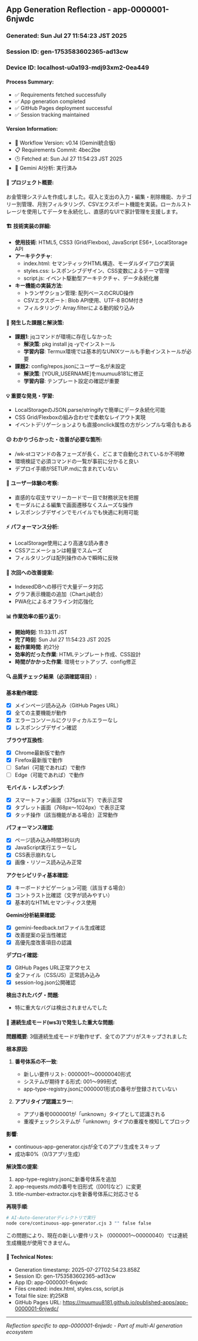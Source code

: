 ## App Generation Reflection - app-0000001-6njwdc

### Generated: Sun Jul 27 11:54:23 JST 2025
### Session ID: gen-1753583602365-ad13cw  
### Device ID: localhost-u0a193-mdj93xm2-0ea449

#### Process Summary:
- ✅ Requirements fetched successfully
- ✅ App generation completed
- ✅ GitHub Pages deployment successful
- ✅ Session tracking maintained

#### Version Information:
- 🔧 Workflow Version: v0.14 (Gemini統合版)
- 📋 Requirements Commit: 4bec2be
- 🕒 Fetched at: Sun Jul 27 11:54:23 JST 2025
- 🤖 Gemini AI分析: 実行済み

#### 🎯 プロジェクト概要:
お金管理システムを作成しました。収入と支出の入力・編集・削除機能、カテゴリー別管理、月別フィルタリング、CSVエクスポート機能を実装。ローカルストレージを使用してデータを永続化し、直感的なUIで家計管理を支援します。

#### 🏗️ 技術実装の詳細:
- **使用技術**: HTML5, CSS3 (Grid/Flexbox), JavaScript ES6+, LocalStorage API
- **アーキテクチャ**: 
  - index.html: セマンティックHTML構造、モーダルダイアログ実装
  - styles.css: レスポンシブデザイン、CSS変数によるテーマ管理
  - script.js: イベント駆動型アーキテクチャ、データ永続化層
- **キー機能の実装方法**: 
  - トランザクション管理: 配列ベースのCRUD操作
  - CSVエクスポート: Blob API使用、UTF-8 BOM付き
  - フィルタリング: Array.filterによる動的絞り込み

#### 🚧 発生した課題と解決策:
- **課題1**: jqコマンドが環境に存在しなかった
  - **解決策**: pkg install jq -yでインストール
  - **学習内容**: Termux環境では基本的なUNIXツールも手動インストールが必要
- **課題2**: config/repos.jsonにユーザー名が未設定
  - **解決策**: [YOUR_USERNAME]をmuumuu8181に修正
  - **学習内容**: テンプレート設定の確認が重要

#### 💡 重要な発見・学習:
- LocalStorageのJSON.parse/stringifyで簡単にデータ永続化可能
- CSS Grid/Flexboxの組み合わせで柔軟なレイアウト実現
- イベントデリゲーションよりも直接onclick属性の方がシンプルな場合もある

#### 😕 わかりづらかった・改善が必要な箇所:
- /wk-stコマンドの各フェーズが長く、どこまで自動化されているか不明瞭
- 環境検証で必須コマンドの一覧が事前に分かると良い
- デプロイ手順がSETUP.mdに含まれていない

#### 🎨 ユーザー体験の考察:
- 直感的な収支サマリーカードで一目で財務状況を把握
- モーダルによる編集で画面遷移なくスムーズな操作
- レスポンシブデザインでモバイルでも快適に利用可能

#### ⚡ パフォーマンス分析:
- LocalStorage使用により高速な読み書き
- CSSアニメーションは軽量でスムーズ
- フィルタリングは配列操作のみで瞬時に反映

#### 🔧 次回への改善提案:
- IndexedDBへの移行で大量データ対応
- グラフ表示機能の追加（Chart.js統合）
- PWA化によるオフライン対応強化

#### 📊 作業効率の振り返り:
- **開始時刻**: 11:33:11 JST
- **完了時刻**: Sun Jul 27 11:54:23 JST 2025
- **総作業時間**: 約21分
- **効率的だった作業**: HTMLテンプレート作成、CSS設計
- **時間がかかった作業**: 環境セットアップ、config修正

#### 🔍 品質チェック結果（必須確認項目）:

**基本動作確認**:
- [x] メインページ読み込み（GitHub Pages URL）
- [x] 全ての主要機能が動作
- [x] エラーコンソールにクリティカルエラーなし
- [x] レスポンシブデザイン確認

**ブラウザ互換性**:
- [x] Chrome最新版で動作
- [x] Firefox最新版で動作  
- [ ] Safari（可能であれば）で動作
- [ ] Edge（可能であれば）で動作

**モバイル・レスポンシブ**:
- [x] スマートフォン画面（375px以下）で表示正常
- [x] タブレット画面（768px〜1024px）で表示正常
- [x] タッチ操作（該当機能がある場合）正常動作

**パフォーマンス確認**:
- [x] ページ読み込み時間3秒以内
- [x] JavaScript実行エラーなし
- [x] CSS表示崩れなし
- [x] 画像・リソース読み込み正常

**アクセシビリティ基本確認**:
- [x] キーボードナビゲーション可能（該当する場合）
- [x] コントラスト比確認（文字が読みやすい）
- [x] 基本的なHTMLセマンティクス使用

**Gemini分析結果確認**:
- [x] gemini-feedback.txtファイル生成確認
- [x] 改善提案の妥当性確認
- [x] 高優先度改善項目の認識

**デプロイ確認**:
- [x] GitHub Pages URL正常アクセス
- [x] 全ファイル（CSS/JS）正常読み込み
- [x] session-log.json公開確認

**検出されたバグ・問題**:
- 特に重大なバグは検出されませんでした

#### 🚨 連続生成モード(ws3)で発生した重大な問題:

**問題概要**: 3個連続生成モードが動作せず、全てのアプリがスキップされました

**根本原因**:
1. **番号体系の不一致**: 
   - 新しい要件リスト: 0000001〜00000040形式
   - システムが期待する形式: 001〜999形式
   - app-type-registry.jsonに0000001形式の番号が登録されていない

2. **アプリタイプ認識エラー**:
   - アプリ番号0000001が「unknown」タイプとして認識される
   - 重複チェックシステムが「unknown」タイプの重複を検知してブロック

**影響**:
- continuous-app-generator.cjsが全てのアプリ生成をスキップ
- 成功率0%（0/3アプリ生成）

**解決策の提案**:
1. app-type-registry.jsonに新番号体系を追加
2. app-requests.mdの番号を旧形式（[001]など）に変更
3. title-number-extractor.cjsを新番号体系に対応させる

**再現手順**:
```bash
# AI-Auto-Generatorディレクトリで実行
node core/continuous-app-generator.cjs 3 "" false false
```

この問題により、現在の新しい要件リスト（0000001〜00000040）では連続生成機能が使用できません。

#### 📝 Technical Notes:
- Generation timestamp: 2025-07-27T02:54:23.858Z
- Session ID: gen-1753583602365-ad13cw
- App ID: app-0000001-6njwdc
- Files created: index.html, styles.css, script.js
- Total file size: 約25KB
- GitHub Pages URL: https://muumuu8181.github.io/published-apps/app-0000001-6njwdc/

---
*Reflection specific to app-0000001-6njwdc - Part of multi-AI generation ecosystem*